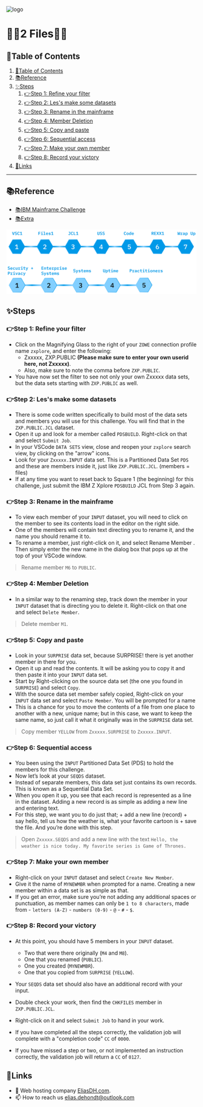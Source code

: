![logo](https://eliasdh.com/assets/media/images/logo-github.png)
# 💙🤍2 Files🤍💙

## 📘Table of Contents

1. [📘Table of Contents](#📘table-of-contents)
2. [📚Reference](#📚reference)
3. [✨Steps](#✨steps)
    1. [👉Step 1: Refine your filter](#👉step-1-refine-your-filter)
    2. [👉Step 2: Les's make some datasets](#👉step-2-less-make-some-datasets)
    3. [👉Step 3: Rename in the mainframe](#👉step-3-rename-in-the-mainframe)
    4. [👉Step 4: Member Deletion](#👉step-4-member-deletion)
    5. [👉Step 5: Copy and paste](#👉step-5-copy-and-paste)
    6. [👉Step 6: Sequential access](#👉step-6-sequential-access)
    7. [👉Step 7: Make your own member](#👉step-7-make-your-own-member)
    8. [👉Step 8: Record your victory](#👉step-8-record-your-victory)
4. [🔗Links](#🔗links)

---

## 📚Reference

- [📚IBM Mainframe Challenge](https://ibmzxplore-static.s3.eu-gb.cloud-object-storage.appdomain.cloud/FILES1.pdf)
- [📚Extra](https://s3.amazonaws.com/infl-prod-videos/ibmzxplore%2F1627919051273-Data+Sets+and+Members-rendered.mp4)

![IBM Fundamentals](/Images/IBM-Fundamentals+Concepts.png)

## ✨Steps

### 👉Step 1: Refine your filter

-  Click on the Magnifying Glass to the right of your `ZOWE` connection profile name `zxplore`, and enter the following:
    - Zxxxxx, ZXP.PUBLIC **(Please make sure to enter your own userid here, not Zxxxxx)**.
    - Also, make sure to note the comma before `ZXP.PUBLIC`.
- You have now set the filter to see not only your own Zxxxxx data sets, but the data sets starting with `ZXP.PUBLIC` as well.

### 👉Step 2: Les's make some datasets

- There is some code written specifically to build most of the data sets and members you will use for this challenge. You will find that in the `ZXP.PUBLIC.JCL` dataset.
- Open it up and look for a member called `PDSBUILD`. Right-click on that and select `Submit Job`.
- In your VSCode `DATA SETS` view, close and reopen your `zxplore` search view, by clicking on the "arrow" icons.
- Look for your `Zxxxxx.INPUT` data set. This is a Partitioned Data Set `PDS` and these are members inside it, just like `ZXP.PUBLIC.JCL`. (members = files)
- If at any time you want to reset back to Square 1 (the beginning) for this challenge, just submit the IBM Z Xplore `PDSBUILD` JCL from Step 3 again.

### 👉Step 3: Rename in the mainframe

- To view each member of your `INPUT` dataset, you will need to click on the member to see its contents load in the editor on the right side.
- One of the members will contain text directing you to rename it, and the name you should rename it to.
-  To rename a member, just right-click on it, and select Rename Member . Then simply enter the new name in the dialog box that pops up at the top of your VSCode window.

> Rename member `M6` to `PUBLIC`.

### 👉Step 4: Member Deletion

- In a similar way to the renaming step, track down the member in your `INPUT` dataset that is directing you to delete it. Right-click on that one and select `Delete Member`.

> Delete member `M1`.

### 👉Step 5: Copy and paste

- Look in your `SURPRISE` data set, because SURPRISE! there is yet another member in there for you.
- Open it up and read the contents. It will be asking you to copy it and then paste it into your `INPUT` data set.
- Start by Right-clicking on the source data set (the one you found in `SURPRISE`) and select `Copy`.
- With the source data set member safely copied, Right-click on your `INPUT` data set and select `Paste Member`. You will be prompted for a name
- This is a chance for you to move the contents of a file from one place to another with a new, unique name; but in this case, we want to keep the same name, so just call it what it originally was in the `SURPRISE` data set.

> Copy member `YELLOW` from `Zxxxxx.SURPRISE` to `Zxxxxx.INPUT`.

### 👉Step 6: Sequential access

- You been using the `INPUT` Partitioned Data Set (PDS) to hold the members for this challenge.
- Now let’s look at your `SEQDS` dataset.
- Instead of separate members, this data set just contains its own records. This is known as a Sequential Data Set.
- When you open it up, you see that each record is represented as a line in the dataset. Adding a new record is as simple as adding a new line and entering text.
- For this step, we want you to do just that; + add a new line (record) + say hello, tell us how the weather is, what your favorite cartoon is + save the file. And you’re done with this step.

> Open `Zxxxxx.SEQDS` and add a new line with the text `Hello, the weather is nice today. My favorite series is Game of Thrones.`

### 👉Step 7: Make your own member

-  Right-click on your `INPUT` dataset and select `Create New Member`.
- Give it the name of `MYNEWMBR` when prompted for a name. Creating a new member within a data set is as simple as that.
- If you get an error, make sure you’re not adding any additional spaces or punctuation, as member names can only be `1 to 8 characters`, made from - `letters (A-Z)` - `numbers (0-9)` - `@` - `#` - `$`.

### 👉Step 8: Record your victory

- At this point, you should have 5 members in your `INPUT` dataset.
    - Two that were there originally (`M4` and `M8`).
    - One that you renamed (`PUBLIC`).
    - One you created (`MYNEWMBR`).
    - One that you copied from `SURPRISE` (`YELLOW`).

- Your `SEQDS` data set should also have an additional record with your input.
- Double check your work, then find the `CHKFILES` member in `ZXP.PUBLIC.JCL`.
- Right-click on it and select `Submit Job` to hand in your work.
- If you have completed all the steps correctly, the validation job will complete with a "completion code" `CC` of `0000`.
- If you have missed a step or two, or not implemented an instruction correctly, the validation job will return a `CC` of `0127`.

## 🔗Links
- 👯 Web hosting company [EliasDH.com](https://eliasdh.com).
- 📫 How to reach us elias.dehondt@outlook.com